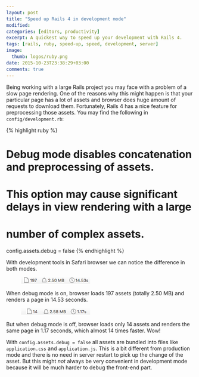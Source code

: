 ```yaml
---
layout: post
title: "Speed up Rails 4 in development mode"
modified:
categories: [editors, productivity]
excerpt: A quickest way to speed up your development with Rails 4.
tags: [rails, ruby, speed-up, speed, development, server]
image:
  thumb: logos/ruby.png
date: 2015-10-23T23:38:29+03:00
comments: true
---
```


Being working with a large Rails project you may face with a problem of a slow page rendering.
One of the reasons why this might happen is that your particular page has a lot of assets and browser
does huge amount of requests to download them. Fortunately, Rails 4 has a nice
feature for preprocessing those assets. You may find the following in `config/development.rb`:

{% highlight ruby %}
# Debug mode disables concatenation and preprocessing of assets.
# This option may cause significant delays in view rendering with a large
# number of complex assets.
config.assets.debug = false
{% endhighlight %}

With development tools in Safari browser we can notice the difference in both modes.

<figure>
  <img src="/images/rails-speedup/debug_true.png">
</figure>
When debug mode is on, browser loads 197 assets (totally 2.50 MB) and renders a page in 14.53 seconds.

<figure>
  <img src="/images/rails-speedup/debug_false.png">
</figure>
But when debug mode is off, browser loads only 14 assets and renders the same page in 1.17 seconds, which almost 14 times faster. Wow!

<br/>

With `config.assets.debug = false` all assets are bundled into files like `application.css` and `application.js`.
This is a bit different from production mode and there is no need in server restart to pick up the change of the asset.
But this might *not* always be very convenient in development mode because it will be much harder to debug
the front-end part.
